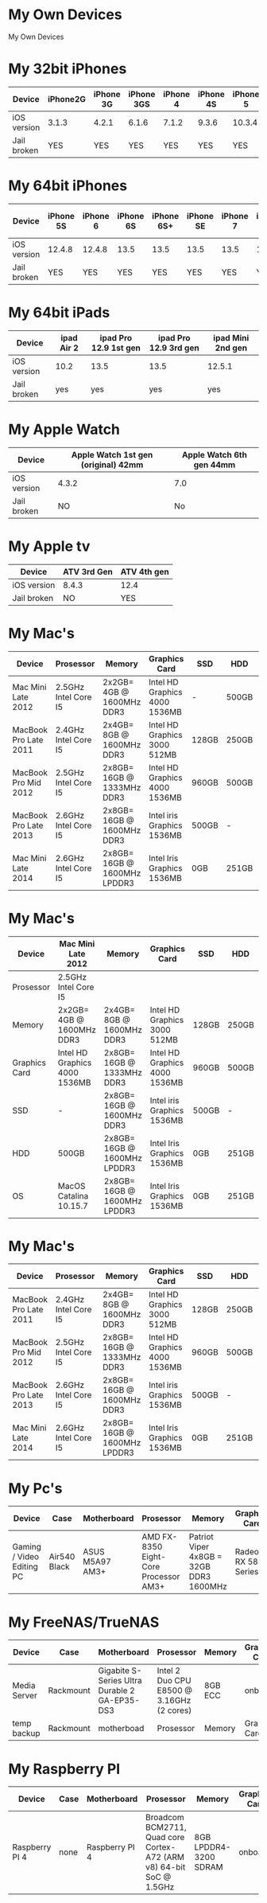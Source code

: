 # My Own Devices
My Own Devices

# My 32bit iPhones
| Device      | iPhone2G | iPhone 3G | iPhone 3GS| iPhone 4 | iPhone 4S | iPhone 5 | iPhone 5C | 
| ---------- | ---------- | ---------- | ---------- | ---------- | ---------- | ---------- |---------- |
| iOS version | 3.1.3 | 4.2.1 |6.1.6 | 7.1.2 | 9.3.6 | 10.3.4 | 10.3.3 | 
| Jail broken | YES | YES | YES | YES | YES | YES | YES |


# My 64bit iPhones
| Device | iPhone 5S | iPhone 6 | iPhone 6S | iPhone 6S+ | iPhone SE |iPhone 7 |iPhone 7+ | iPhone 8+ | iPhone 11 Pro Max |
| ---------- | ---------- | ---------- | ---------- | ---------- | ---------- | ---------- |---------- |---------- |---------- |
| iOS version | 12.4.8 | 12.4.8   | 13.5 |  13.5| 13.5 | 13.5 | 14.2 |13.5 |13.5 |
| Jail broken | YES    |  YES   |  YES |  YES |    YES |    YES |  YES | YES | YES |


# My 64bit iPads
| Device | ipad Air 2 | ipad Pro 12.9 1st gen | ipad Pro 12.9 3rd gen |ipad Mini 2nd gen |
| ---------- | ---------- | ---------- | ---------- |---------- | 
| iOS version | 10.2 | 13.5 | 13.5 | 12.5.1 |
| Jail broken | yes | yes | yes | yes | 


# My Apple Watch
| Device | Apple Watch 1st gen (original) 42mm | Apple Watch 6th gen 44mm |
| ---------- | ---------- | ---------- |
| iOS version | 4.3.2 |  7.0 |
| Jail broken | NO |  No |


# My Apple tv
| Device | ATV 3rd Gen | ATV 4th gen | 
| ---------- | ---------- | ---------- |  
| iOS version | 8.4.3 | 12.4 |  
| Jail broken | NO | YES |   


# My Mac's
| Device | Prosessor | Memory | Graphics Card | SSD | HDD | OS |
| ---------- | ---------- | ----------  | ---------- | ---------- | ---------- | ---------- |  
| Mac Mini Late 2012    | 2.5GHz Intel Core I5 | 2x2GB= 4GB @ 1600MHz DDR3    | Intel HD Graphics 4000 1536MB | - | 500GB | MacOS Catalina 10.15.7  |
| MacBook Pro Late 2011 | 2.4GHz Intel Core I5 | 2x4GB= 8GB @ 1600MHz DDR3    | Intel HD Graphics 3000 512MB | 128GB | 250GB | MacOS High Sierra 10.13.6  | 
| MacBook Pro Mid 2012  | 2.5GHz Intel Core I5 | 2x8GB= 16GB @ 1333MHz DDR3   | Intel HD Graphics 4000 1536MB | 960GB | 500GB | MacOS Catalina 10.15.7  |
| MacBook Pro Late 2013 | 2.6GHz Intel Core I5 | 2x8GB= 16GB @ 1600MHz DDR3   | Intel iris Graphics 1536MB | 500GB | - | macOS Big Sur 11.4 Beta (20F5046g) |
| Mac Mini Late 2014 | 2.6GHz Intel Core I5 | 2x8GB= 16GB @ 1600MHz LPDDR3 | Intel Iris Graphics 1536MB | 0GB | 251GB | MacOS Monterey 12.0 Beta 3 (21A5284e)  |

# My Mac's
| Device | Mac Mini Late 2012 | Memory | Graphics Card | SSD | HDD | OS |
| ---------- | ---------- | ----------  | ---------- | ---------- | ---------- | ---------- |  
| Prosessor    | 2.5GHz Intel Core I5 |  |  |  |  |  |
| Memory | 2x2GB= 4GB @ 1600MHz DDR3 | 2x4GB= 8GB @ 1600MHz DDR3    | Intel HD Graphics 3000 512MB | 128GB | 250GB | MacOS High Sierra 10.13.6  | 
| Graphics Card  | Intel HD Graphics 4000 1536MB | 2x8GB= 16GB @ 1333MHz DDR3   | Intel HD Graphics 4000 1536MB | 960GB | 500GB | MacOS Catalina 10.15.7  |
| SSD | - | 2x8GB= 16GB @ 1600MHz DDR3   | Intel iris Graphics 1536MB | 500GB | - | macOS Big Sur 11.4 Beta (20F5046g) |
| HDD | 500GB | 2x8GB= 16GB @ 1600MHz LPDDR3 | Intel Iris Graphics 1536MB | 0GB | 251GB | MacOS Monterey 12.0 Beta 3 (21A5284e)  |
| OS | MacOS Catalina 10.15.7 | 2x8GB= 16GB @ 1600MHz LPDDR3 | Intel Iris Graphics 1536MB | 0GB | 251GB | MacOS Monterey 12.0 Beta 3 (21A5284e)  |


# My Mac's
| Device | Prosessor | Memory | Graphics Card | SSD | HDD | OS |
| ---------- | ---------- | ----------  | ---------- | ---------- | ---------- | ---------- |  
| MacBook Pro Late 2011 | 2.4GHz Intel Core I5 | 2x4GB= 8GB @ 1600MHz DDR3    | Intel HD Graphics 3000 512MB | 128GB | 250GB | MacOS High Sierra 10.13.6  | 
| MacBook Pro Mid 2012  | 2.5GHz Intel Core I5 | 2x8GB= 16GB @ 1333MHz DDR3   | Intel HD Graphics 4000 1536MB | 960GB | 500GB | MacOS Catalina 10.15.7  |
| MacBook Pro Late 2013 | 2.6GHz Intel Core I5 | 2x8GB= 16GB @ 1600MHz DDR3   | Intel iris Graphics 1536MB | 500GB | - | macOS Big Sur 11.4 Beta (20F5046g) |
| Mac Mini Late 2014 | 2.6GHz Intel Core I5 | 2x8GB= 16GB @ 1600MHz LPDDR3 | Intel Iris Graphics 1536MB | 0GB | 251GB | MacOS Monterey 12.0 Beta 3 (21A5284e)  |


# My Pc's
| Device | Case | Motherboard  | Prosessor | Memory | Graphics Card | CPU Cooling | PSU | SSD | HDD | OS |
| ---------- | ---------- | ----------  | ---------- | ---------- | ---------- | ---------- | ---------- | ---------- | ---------- |---------- |
| Gaming / Video Editing PC  | Air540 Black | ASUS M5A97 AM3+ | AMD FX-8350 Eight-Core Processor AM3+| Patriot Viper 4x8GB = 32GB DDR3 1600MHz | Radeon RX 580 Series | CorseAir H80I V2 | PSU | SanDisk Ultra3D 500GB | WestenDigital 500GB Blue | Windows 10 Pro 64-bit |


# My FreeNAS/TrueNAS
| Device | Case | Motherboard  | Prosessor | Memory | Graphics Card | CPU Cooling | PSU | SSD | HDD | OS |
| ---------- | ---------- | ----------  | ---------- | ---------- | ---------- | ---------- | ---------- | ---------- | ---------- |---------- |
| Media Server | Rackmount | Gigabite S-Series Ultra Durable 2 GA-EP35-DS3  | Intel 2 Duo CPU E8500 @ 3.16GHz (2 cores) | 8GB ECC| onboard | Stock Cooler | PSU | 32GB USB | 10x4TB | TrueNAS-12.0-U5 |
| temp backup | Rackmount | motherboad  | Prosessor | Memory | Graphics Card |---------- | PSU | SSD | HDD | HDD |


# My Raspberry PI
| Device | Case | Motherboard  | Prosessor | Memory | Graphics Card | CPU Cooling | PSU | SSD | HDD | OS |
| ---------- | ---------- | ----------  | ---------- | ---------- | ---------- | ---------- | ---------- | ---------- | ---------- |---------- |
| Raspberry PI 4 | none | Raspberry PI 4  | Broadcom BCM2711, Quad core Cortex-A72 (ARM v8) 64-bit SoC @ 1.5GHz | 8GB LPDDR4-3200 SDRAM| onboard | Stock Cooler | PoE Hat | 16GB Micro SD | none |  |



